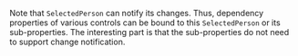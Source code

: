 ﻿Note that `SelectedPerson` can notify its changes. Thus, dependency properties of various controls can be bound to this `SelectedPerson` or its sub-properties. The interesting part is that the sub-properties do not need to support change notification.